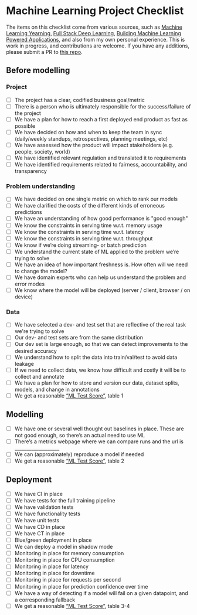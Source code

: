 # Machine Learning Project Checklist
The items on this checklist come from various sources, such as <a href="https://www.deeplearning.ai/machine-learning-yearning/"> Machine Learning Yearning</a>, <a href="https://fullstackdeeplearning.com/">Full Stack Deep Learning</a>, <a href="https://mlpowered.com/book/"> Building Machine Learning Powered Applications</a>, and also from my own personal experience. This is work in progress, and contributions are welcome. If you have any additions, please submit a PR to <a href="https://github.com/sjosund/ml-project-checklist">this repo</a>.

## Before modelling
### Project
- [ ] The project has a clear, codified business goal/metric
- [ ] There is a person who is ultimately responsible for the success/failure of the project
- [ ] We have a plan for how to reach a first deployed end product as fast as possible
- [ ] We have decided on how and when to keep the team in sync (daily/weekly standups, retrospectives, planning meetings, etc)
- [ ] We have assessed how the product will impact stakeholders (e.g. people, society, world)
- [ ] We have identified relevant regulation and translated it to requirements
- [ ] We have identified requirements related to fairness, accountability, and transparency

### Problem understanding
- [ ] We have decided on one single metric on which to rank our models
- [ ] We have clarified the costs of the different kinds of erroneous predictions
- [ ] We have an understanding of how good performance is "good enough"
- [ ] We know the constraints in serving time w.r.t. memory usage
- [ ] We know the constraints in serving time w.r.t. latency
- [ ] We know the constraints in serving time w.r.t. throughput
- [ ] We know if we’re doing streaming- or batch prediction
- [ ] We understand the current state of ML applied to the problem we’re trying to solve
- [ ] We have an idea of how important freshness is. How often will we need to change the model?
- [ ] We have domain experts who can help us understand the problem and error modes
- [ ] We know where the model will be deployed (server / client, browser / on device)

### Data
- [ ] We have selected a dev- and test set that are reflective of the real task we're trying to solve
- [ ] Our dev- and test sets are from the same distribution
- [ ] Our dev set is large enough, so that we can detect improvements to the desired accuracy
- [ ] We understand how to split the data into train/val/test to avoid data leakage
- [ ] If we need to collect data, we know how difficult and costly it will be to collect and annotate
- [ ] We have a plan for how to store and version our data, dataset splits, models, and change in annotations
- [ ] We get a reasonable <a href="https://static.googleusercontent.com/media/research.google.com/en//pubs/archive/aad9f93b86b7addfea4c419b9100c6cdd26cacea.pdf">“ML Test Score”</a>, table 1

## Modelling
- [ ] We have one or several well thought out baselines in place. These are not good enough, so there’s an actual need to use ML
- [ ] There’s a metrics webpage where we can compare runs and the url is ___________________
- [ ] We can (approximately) reproduce a model if needed
- [ ] We get a reasonable <a href="https://static.googleusercontent.com/media/research.google.com/en//pubs/archive/aad9f93b86b7addfea4c419b9100c6cdd26cacea.pdf">“ML Test Score”</a>, table 2

## Deployment
- [ ] We have CI in place
- [ ] We have tests for the full training pipeline
- [ ] We have validation tests
- [ ] We have functionality tests
- [ ] We have unit tests
- [ ] We have CD in place
- [ ] We have CT in place
- [ ] Blue/green deployment in place
- [ ] We can deploy a model in shadow mode
- [ ] Monitoring in place for memory consumption
- [ ] Monitoring in place for CPU consumption
- [ ] Monitoring in place for latency
- [ ] Monitoring in place for downtime
- [ ] Monitoring in place for requests per second
- [ ] Monitoring in place for prediction confidence over time
- [ ] We have a way of detecting if a model will fail on a given datapoint, and a corresponding fallback
- [ ] We get a reasonable <a href="https://static.googleusercontent.com/media/research.google.com/en//pubs/archive/aad9f93b86b7addfea4c419b9100c6cdd26cacea.pdf">“ML Test Score”</a>, table 3-4

</div>
